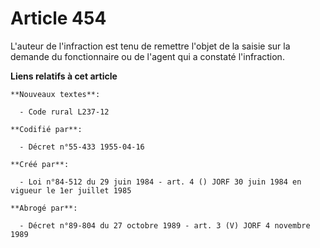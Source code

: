 # Article 454

L'auteur de l'infraction est tenu de remettre l'objet de la saisie sur la demande du fonctionnaire ou de l'agent qui a
constaté l'infraction.

**Liens relatifs à cet article**

	**Nouveaux textes**:

	  - Code rural L237-12

	**Codifié par**:

	  - Décret n°55-433 1955-04-16

	**Créé par**:

	  - Loi n°84-512 du 29 juin 1984 - art. 4 () JORF 30 juin 1984 en vigueur le 1er juillet 1985

	**Abrogé par**:

	  - Décret n°89-804 du 27 octobre 1989 - art. 3 (V) JORF 4 novembre 1989
